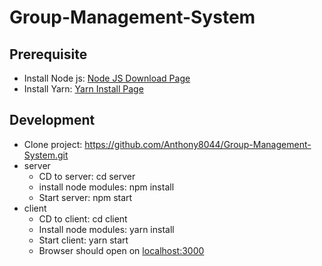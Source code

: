 # Group-Management-System

## Prerequisite 
- Install Node js: [Node JS Download Page][1] 
- Install Yarn: [Yarn Install Page][2]

## Development
- Clone project: https://github.com/Anthony8044/Group-Management-System.git
- server
  - CD to server: cd server
  - install node modules: npm install
  - Start server: npm start
- client
  - CD to client: cd client
  - Install node modules: yarn install
  - Start client: yarn start
  - Browser should open on [localhost:3000][3]





[1]: https://nodejs.org/en/download/
[2]: https://classic.yarnpkg.com/lang/en/docs/install/
[3]: http://localhost:3000/
